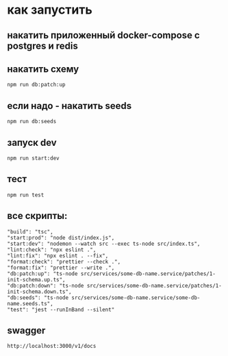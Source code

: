 # как запустить

## накатить приложенный docker-compose с postgres и redis

## накатить схему

```
npm run db:patch:up
```

## если надо - накатить seeds

```
npm run db:seeds
```

## запуск dev

```
npm run start:dev
```

## тест

```
npm run test
```

## все скрипты:

```
"build": "tsc",
"start:prod": "node dist/index.js",
"start:dev": "nodemon --watch src --exec ts-node src/index.ts",
"lint:check": "npx eslint .",
"lint:fix": "npx eslint . --fix",
"format:check": "prettier --check .",
"format:fix": "prettier --write .",
"db:patch:up": "ts-node src/services/some-db-name.service/patches/1-init-schema.up.ts",
"db:patch:down": "ts-node src/services/some-db-name.service/patches/1-init-schema.down.ts",
"db:seeds": "ts-node src/services/some-db-name.service/some-db-name.seeds.ts",
"test": "jest --runInBand --silent"
```

## swagger

```
http://localhost:3000/v1/docs
```
